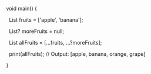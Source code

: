 

void main() {

  List<String> fruits = ['apple', 'banana'];

  List<String>? moreFruits = null;

  

  List<String> allFruits = [...fruits, ...?moreFruits];

  

  print(allFruits); // Output: [apple, banana, orange, grape]

}
